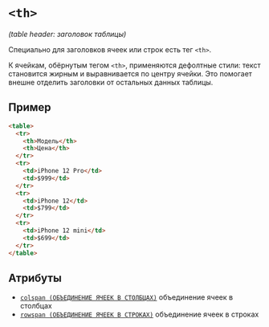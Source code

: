 # `<th>`

_(table header: заголовок таблицы)_

Специально для заголовков ячеек или строк есть тег `<th>`.

К ячейкам, обёрнутым тегом `<th>`, применяются дефолтные стили: текст становится жирным и выравнивается по центру ячейки. Это помогает внешне отделить заголовки от остальных данных таблицы.

## Пример

```html
<table>
  <tr>
    <th>Модель</th>
    <th>Цена</th>
  </tr>
  <tr>
    <td>iPhone 12 Pro</td>
    <td>$999</td>
  </tr>
  <tr>
    <td>iPhone 12</td>
    <td>$799</td>
  </tr>
  <tr>
    <td>iPhone 12 mini</td>
    <td>$699</td>
  </tr>
</table>
```

## Атрибуты

- [`colspan (ОБЪЕДИНЕНИЕ ЯЧЕЕК В СТОЛБЦАХ)`](../../ATTRIBUTES/ALL/colspan.md) объединение ячеек в столбцах
- [`rowspan (ОБЪЕДИНЕНИЕ ЯЧЕЕК В СТРОКАХ)`](../../ATTRIBUTES/ALL/rowspan.md) объединение ячеек в строках
